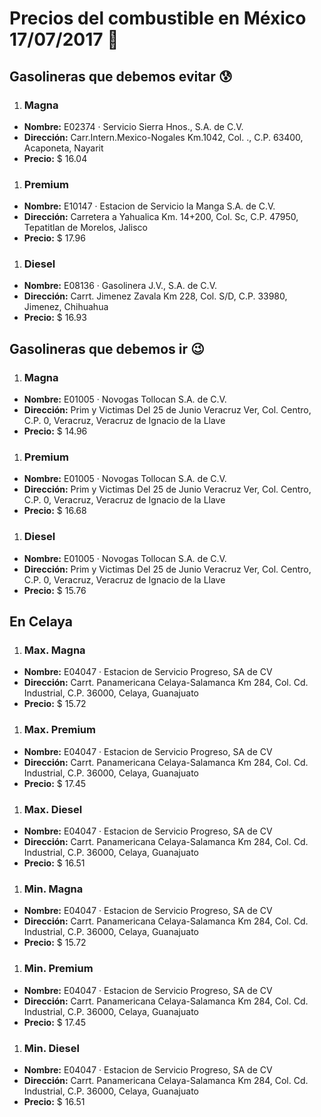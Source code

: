 # Precios del combustible en México 17/07/2017 :car:

## Gasolineras que debemos evitar :cold_sweat:
1. ### Magna
  * **Nombre:** E02374 · Servicio Sierra Hnos., S.A. de C.V.
  * **Dirección:** Carr.Intern.Mexico-Nogales Km.1042, Col. ., C.P. 63400, Acaponeta, Nayarit
  * **Precio:** $ 16.04

1. ### Premium
  * **Nombre:** E10147 · Estacion de Servicio la Manga S.A. de C.V.
  * **Dirección:** Carretera a Yahualica Km. 14+200, Col. Sc, C.P. 47950, Tepatitlan de Morelos, Jalisco
  * **Precio:** $ 17.96

1. ### Diesel
  * **Nombre:** E08136 · Gasolinera J.V., S.A. de C.V.
  * **Dirección:** Carrt. Jimenez Zavala Km 228, Col. S/D, C.P. 33980, Jimenez, Chihuahua
  * **Precio:** $ 16.93


## Gasolineras que debemos ir :wink:
1. ### Magna
  * **Nombre:** E01005 · Novogas Tollocan S.A. de C.V.
  * **Dirección:** Prim y Victimas Del 25 de Junio  Veracruz Ver, Col. Centro, C.P. 0, Veracruz, Veracruz de Ignacio de la Llave
  * **Precio:** $ 14.96

1. ### Premium
  * **Nombre:** E01005 · Novogas Tollocan S.A. de C.V.
  * **Dirección:** Prim y Victimas Del 25 de Junio  Veracruz Ver, Col. Centro, C.P. 0, Veracruz, Veracruz de Ignacio de la Llave
  * **Precio:** $ 16.68

1. ### Diesel
  * **Nombre:** E01005 · Novogas Tollocan S.A. de C.V.
  * **Dirección:** Prim y Victimas Del 25 de Junio  Veracruz Ver, Col. Centro, C.P. 0, Veracruz, Veracruz de Ignacio de la Llave
  * **Precio:** $ 15.76


## En Celaya
1. ### Max. Magna
  * **Nombre:** E04047 · Estacion de Servicio Progreso, SA de CV
  * **Dirección:** Carrt. Panamericana Celaya-Salamanca Km 284, Col. Cd. Industrial, C.P. 36000, Celaya, Guanajuato
  * **Precio:** $ 15.72

1. ### Max. Premium
  * **Nombre:** E04047 · Estacion de Servicio Progreso, SA de CV
  * **Dirección:** Carrt. Panamericana Celaya-Salamanca Km 284, Col. Cd. Industrial, C.P. 36000, Celaya, Guanajuato
  * **Precio:** $ 17.45

1. ### Max. Diesel
  * **Nombre:** E04047 · Estacion de Servicio Progreso, SA de CV
  * **Dirección:** Carrt. Panamericana Celaya-Salamanca Km 284, Col. Cd. Industrial, C.P. 36000, Celaya, Guanajuato
  * **Precio:** $ 16.51
1. ### Min. Magna
  * **Nombre:** E04047 · Estacion de Servicio Progreso, SA de CV
  * **Dirección:** Carrt. Panamericana Celaya-Salamanca Km 284, Col. Cd. Industrial, C.P. 36000, Celaya, Guanajuato
  * **Precio:** $ 15.72

1. ### Min. Premium
  * **Nombre:** E04047 · Estacion de Servicio Progreso, SA de CV
  * **Dirección:** Carrt. Panamericana Celaya-Salamanca Km 284, Col. Cd. Industrial, C.P. 36000, Celaya, Guanajuato
  * **Precio:** $ 17.45

1. ### Min. Diesel
  * **Nombre:** E04047 · Estacion de Servicio Progreso, SA de CV
  * **Dirección:** Carrt. Panamericana Celaya-Salamanca Km 284, Col. Cd. Industrial, C.P. 36000, Celaya, Guanajuato
  * **Precio:** $ 16.51